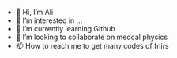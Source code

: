 - 👋 Hi, I’m Ali
- 👀 I’m interested in ...
- 🌱 I’m currently learning Github 
- 💞️ I’m looking to collaborate on medcal physics 
- 📫 How to reach me to get many codes of fnirs 

